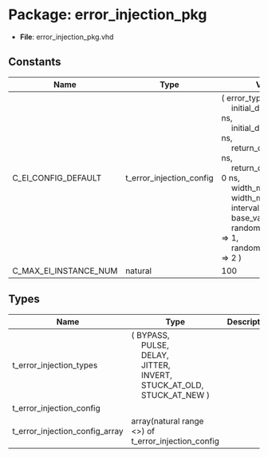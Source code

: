 # Package: error_injection_pkg

- **File**: error_injection_pkg.vhd
## Constants

| Name                  | Type                     | Value                                                                                                                                                                                                                                                                                                                                                                                                                                                                                                                                                                                                                                                                                                                                            | Description |
| --------------------- | ------------------------ | ------------------------------------------------------------------------------------------------------------------------------------------------------------------------------------------------------------------------------------------------------------------------------------------------------------------------------------------------------------------------------------------------------------------------------------------------------------------------------------------------------------------------------------------------------------------------------------------------------------------------------------------------------------------------------------------------------------------------------------------------ | ----------- |
| C_EI_CONFIG_DEFAULT   | t_error_injection_config |  (     error_type          => BYPASS,<br><span style="padding-left:20px">     initial_delay_min   => 0 ns,<br><span style="padding-left:20px">     initial_delay_max   => 0 ns,<br><span style="padding-left:20px">     return_delay_min    => 0 ns,<br><span style="padding-left:20px">     return_delay_max    => 0 ns,<br><span style="padding-left:20px">     width_min           => 0 ns,<br><span style="padding-left:20px">     width_max           => 0 ns,<br><span style="padding-left:20px">     interval            => 1,<br><span style="padding-left:20px">     base_value          => '0',<br><span style="padding-left:20px">     randomization_seed1 => 1,<br><span style="padding-left:20px">     randomization_seed2 => 2   ) |             |
| C_MAX_EI_INSTANCE_NUM | natural                  |  100                                                                                                                                                                                                                                                                                                                                                                                                                                                                                                                                                                                                                                                                                                                                             |             |
## Types

| Name                           | Type                                                                                                                                                                                                                                                                                          | Description |
| ------------------------------ | --------------------------------------------------------------------------------------------------------------------------------------------------------------------------------------------------------------------------------------------------------------------------------------------- | ----------- |
| t_error_injection_types        | ( BYPASS,<br><span style="padding-left:20px"> PULSE,<br><span style="padding-left:20px"> DELAY,<br><span style="padding-left:20px"> JITTER,<br><span style="padding-left:20px"> INVERT,<br><span style="padding-left:20px"> STUCK_AT_OLD,<br><span style="padding-left:20px"> STUCK_AT_NEW )  |             |
| t_error_injection_config       |                                                                                                                                                                                                                                                                                               |             |
| t_error_injection_config_array | array(natural range <>) of t_error_injection_config                                                                                                                                                                                                                                           |             |
